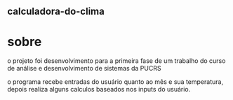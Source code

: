 ## calculadora-do-clima
# sobre
o projeto foi desenvolvimento para a primeira fase de um trabalho do curso de análise e desenvolvimento de sistemas da PUCRS

o programa recebe entradas do usuário quanto ao mês e sua temperatura, depois realiza alguns calculos baseados nos inputs do usuário.
